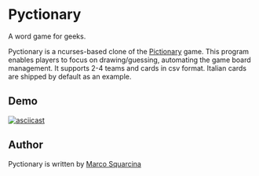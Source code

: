 Pyctionary
==========
A word game for geeks.

Pyctionary is a ncurses-based clone of the [Pictionary](https://en.wikipedia.org/wiki/Pictionary) game. This program enables players to focus on drawing/guessing, automating the game board management. It supports 2-4 teams and cards in csv format. Italian cards are shipped by default as an example.

Demo
----
[![asciicast](https://asciinema.org/a/9q9r71rndhr7fwpm1ojif6ihu.png)](https://asciinema.org/a/9q9r71rndhr7fwpm1ojif6ihu)

Author
------
Pyctionary is written by [Marco Squarcina](https://minimalblue.com)
